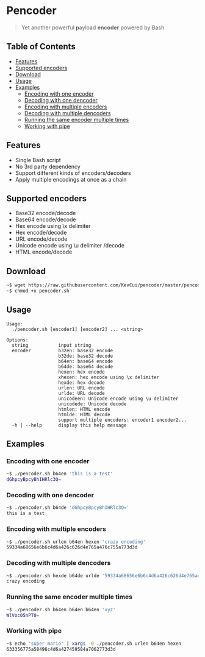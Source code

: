 # Pencoder

> Yet another powerful **p**ayload **encoder** powered by Bash

## Table of Contents

- [Features](#features)
- [Supported encoders](#supported-encoders)
- [Download](#download)
- [Usage](#usage)
- [Examples](#examples)
  - [Encoding with one encoder](#encoding-with-one-encoder)
  - [Decoding with one dencoder](#decoding-with-one-dencoder)
  - [Encoding with multiple encoders](#encoding-with-multiple-encoders)
  - [Decoding with multiple dencoders](#decoding-with-multiple-dencoders)
  - [Running the same encoder multiple times](#running-the-same-encoder-multiple-times)
  - [Working with pipe](#working-with-pipe)

## Features

- Single Bash script
- No 3rd party dependency
- Support different kinds of encoders/decoders
- Apply multiple encodings at once as a chain

## Supported encoders

- Base32 encode/decode
- Base64 encode/decode
- Hex encode using \x delimiter
- Hex encode/decode
- URL encode/decode
- Unicode encode using \u delimiter /decode
- HTML encode/decode

## Download

```bash
~$ wget https://raw.githubusercontent.com/KevCui/pencoder/master/pencoder.sh
~$ chmod +x pencoder.sh
```

## Usage

```
Usage:
  ./pencoder.sh [encoder1] [encoder2] ... <string>

Options:
  string           input string
  encoder          b32en: base32 encode
                   b32de: base32 decode
                   b64en: base64 encode
                   b64de: base64 decode
                   hexen: hex encode
                   xhexen: hex encode using \x delimiter
                   hexde: hex decode
                   urlen: URL encode
                   urlde: URL decode
                   unicodeen: Unicode encode using \u delimiter
                   unicodede: Unicode decode
                   htmlen: HTML encode
                   htmlde: HTML decode
                   support multiple encoders: encoder1 encoder2...
  -h | --help      display this help message
```

## Examples

### Encoding with one encoder

```bash
~$ ./pencoder.sh b64en 'this is a test'
dGhpcyBpcyBhIHRlc3Q=
```

### Decoding with one dencoder

```bash
~$ ./pencoder.sh b64de 'dGhpcyBpcyBhIHRlc3Q='
this is a test
```

### Encoding with multiple encoders

```bash
~$ ./pencoder.sh urlen b64en hexen 'crazy encoding'
59334a68656e6b6c4d6a426c626d4e765a476c755a773d3d
```

### Decoding with multiple dencoders

```bash
~$ ./pencoder.sh hexde b64de urlde '59334a68656e6b6c4d6a426c626d4e765a476c755a773d3d'
crazy encoding
```

### Running the same encoder multiple times

```bash
~$ ./pencoder.sh b64en b64en b64en 'xyz'
WlVoc05nPT0=
```

### Working with pipe

```bash
~$ echo "super mario" | xargs -0 ./pencoder.sh urlen b64en hexen
633356775a58496c4d6a427459584a7062773d3d
```
